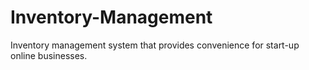 # Inventory-Management
Inventory management system that provides convenience for start-up online businesses.
